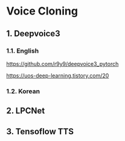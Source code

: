 # Voice Cloning
## 1. Deepvoice3
### 1.1. English

https://github.com/r9y9/deepvoice3_pytorch

https://uos-deep-learning.tistory.com/20

### 1.2. Korean
## 2. LPCNet
## 3. Tensoflow TTS

